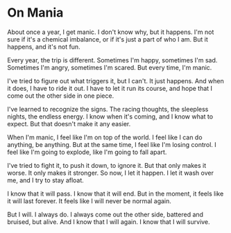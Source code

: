 # On Mania

About once a year, I get manic. I don't know why, but it happens. I'm not sure if it's a chemical imbalance, or if it's just a part of who I am. But it happens, and it's not fun.

Every year, the trip is different. Sometimes I'm happy, sometimes I'm sad. Sometimes I'm angry, sometimes I'm scared. But every time, I'm manic.

I've tried to figure out what triggers it, but I can't. It just happens. And when it does, I have to ride it out. I have to let it run its course, and hope that I come out the other side in one piece.

I've learned to recognize the signs. The racing thoughts, the sleepless nights, the endless energy. I know when it's coming, and I know what to expect. But that doesn't make it any easier.

When I'm manic, I feel like I'm on top of the world. I feel like I can do anything, be anything. But at the same time, I feel like I'm losing control. I feel like I'm going to explode, like I'm going to fall apart.

I've tried to fight it, to push it down, to ignore it. But that only makes it worse. It only makes it stronger. So now, I let it happen. I let it wash over me, and I try to stay afloat.

I know that it will pass. I know that it will end. But in the moment, it feels like it will last forever. It feels like I will never be normal again.

But I will. I always do. I always come out the other side, battered and bruised, but alive. And I know that I will again. I know that I will survive.
